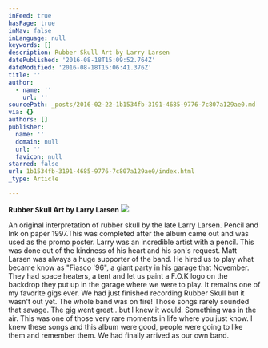 ```yaml
---
inFeed: true
hasPage: true
inNav: false
inLanguage: null
keywords: []
description: Rubber Skull Art by Larry Larsen
datePublished: '2016-08-18T15:09:52.764Z'
dateModified: '2016-08-18T15:06:41.376Z'
title: ''
author:
  - name: ''
    url: ''
sourcePath: _posts/2016-02-22-1b1534fb-3191-4685-9776-7c807a129ae0.md
via: {}
authors: []
publisher:
  name: ''
  domain: null
  url: ''
  favicon: null
starred: false
url: 1b1534fb-3191-4685-9776-7c807a129ae0/index.html
_type: Article

---
```

**Rubber Skull Art by Larry Larsen**
![](https://s3-us-west-2.amazonaws.com/the-grid-img/p/da752780e36c5df8b6eccc6802b9c1dc9150e7de.jpg)

An original interpretation of rubber skull by the late Larry Larsen. Pencil and Ink on paper 1997.This was completed after the album came out and was used as the promo poster. Larry was an incredible artist with a pencil. This was done out of the kindness of his heart and his son's request. Matt Larsen was always a huge supporter of the band. He hired us to play what became know as "Fiasco '96", a giant party in his garage that November. They had space heaters, a tent and let us paint a F.O.K logo on the backdrop they put up in the garage where we were to play. It remains one of my favorite gigs ever. We had just finished recording Rubber Skull but it wasn't out yet. The whole band was on fire! Those songs rarely sounded that savage. The gig went great...but I knew it would. Something was in the air. This was one of those very rare moments in life where you just know. I knew these songs and this album were good, people were going to like them and remember them. We had finally arrived as our own band.